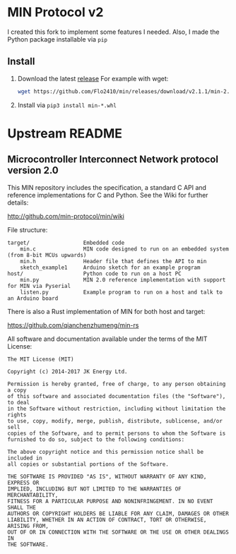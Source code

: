 # MIN Protocol v2

I created this fork to implement some features I needed.
Also, I made the Python package installable via `pip`

## Install

1. Download the latest [release](https://github.com/Flo2410/min/releases)
    For example with wget:
    ```bash
    wget https://github.com/Flo2410/min/releases/download/v2.1.1/min-2.1.1-py3-none-any.whl
    ```
2. Install via `pip3 install min-*.whl`

# Upstream README

## Microcontroller Interconnect Network protocol version 2.0

This MIN repository includes the specification, a standard C API and
reference implementations for C and Python. See the Wiki for further
details:

http://github.com/min-protocol/min/wiki

File structure:

    target/	                Embedded code
        min.c               MIN code designed to run on an embedded system (from 8-bit MCUs upwards)
        min.h               Header file that defines the API to min
        sketch_example1     Arduino sketch for an example program
    host/                   Python code to run on a host PC
        min.py              MIN 2.0 reference implementation with support for MIN via Pyserial
        listen.py           Example program to run on a host and talk to an Arduino board

There is also a Rust implementation of MIN for both host and target:

https://github.com/qianchenzhumeng/min-rs

All software and documentation available under the terms of the MIT License:

    The MIT License (MIT)

    Copyright (c) 2014-2017 JK Energy Ltd.

    Permission is hereby granted, free of charge, to any person obtaining a copy
    of this software and associated documentation files (the "Software"), to deal
    in the Software without restriction, including without limitation the rights
    to use, copy, modify, merge, publish, distribute, sublicense, and/or sell
    copies of the Software, and to permit persons to whom the Software is
    furnished to do so, subject to the following conditions:

    The above copyright notice and this permission notice shall be included in
    all copies or substantial portions of the Software.

    THE SOFTWARE IS PROVIDED "AS IS", WITHOUT WARRANTY OF ANY KIND, EXPRESS OR
    IMPLIED, INCLUDING BUT NOT LIMITED TO THE WARRANTIES OF MERCHANTABILITY,
    FITNESS FOR A PARTICULAR PURPOSE AND NONINFRINGEMENT. IN NO EVENT SHALL THE
    AUTHORS OR COPYRIGHT HOLDERS BE LIABLE FOR ANY CLAIM, DAMAGES OR OTHER
    LIABILITY, WHETHER IN AN ACTION OF CONTRACT, TORT OR OTHERWISE, ARISING FROM,
    OUT OF OR IN CONNECTION WITH THE SOFTWARE OR THE USE OR OTHER DEALINGS IN
    THE SOFTWARE.
